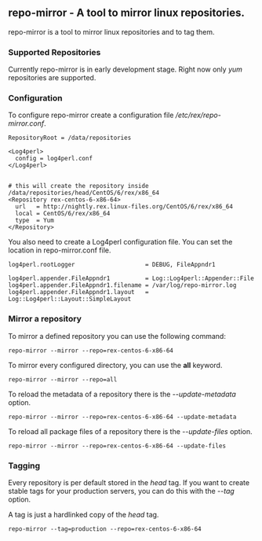 ## repo-mirror - A tool to mirror linux repositories.

repo-mirror is a tool to mirror linux repositories and to tag them.

### Supported Repositories

Currently repo-mirror is in early development stage. Right now only *yum* repositories are supported.


### Configuration

To configure repo-mirror create a configuration file */etc/rex/repo-mirror.conf*.

```
RepositoryRoot = /data/repositories

<Log4perl>
  config = log4perl.conf
</Log4perl>


# this will create the repository inside /data/repositories/head/CentOS/6/rex/x86_64
<Repository rex-centos-6-x86-64>
  url   = http://nightly.rex.linux-files.org/CentOS/6/rex/x86_64
  local = CentOS/6/rex/x86_64
  type  = Yum
</Repository>
```

You also need to create a Log4perl configuration file. You can set the location in repo-mirror.conf file.

```
log4perl.rootLogger                    = DEBUG, FileAppndr1

log4perl.appender.FileAppndr1          = Log::Log4perl::Appender::File
log4perl.appender.FileAppndr1.filename = /var/log/repo-mirror.log
log4perl.appender.FileAppndr1.layout   = Log::Log4perl::Layout::SimpleLayout
```

### Mirror a repository

To mirror a defined repository you can use the following command:

```
repo-mirror --mirror --repo=rex-centos-6-x86-64
```

To mirror every configured directory, you can use the **all** keyword.

```
repo-mirror --mirror --repo=all
```

To reload the metadata of a repository there is the *--update-metadata* option.

```
repo-mirror --mirror --repo=rex-centos-6-x86-64 --update-metadata
```

To reload all package files of a repository there is the *--update-files* option.

```
repo-mirror --mirror --repo=rex-centos-6-x86-64 --update-files
```


### Tagging

Every repository is per default stored in the *head* tag. If you want to create stable tags for your production servers,
you can do this with the *--tag* option.

A tag is just a hardlinked copy of the *head* tag.

```
repo-mirror --tag=production --repo=rex-centos-6-x86-64
```

